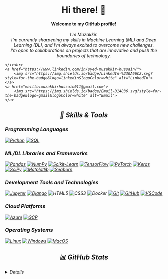 
<h1 align="center">Hi there! 👋</h1>

<p align="center">
    <b>Welcome to my GitHub profile!</b><br><br>
    <i>
        I'm Muzakkir.<br>
        I'm currently sharpening my skills in Machine Learning (ML) and Deep Learning (DL), and I'm always excited to overcome new challenges.<br>
        I'm open to collaborations on projects that are innovative and push the boundaries of technology.<br>
        
    </i><br>
    <a href="https://www.linkedin.com/in/syed-muzakkir-hussain/">
        <img src="https://img.shields.io/badge/LinkedIn-%230A66C2.svg?style=for-the-badge&logo=linkedin&logoColor=white" alt="LinkedIn">
    </a>
    <a href="mailto:muzakkirhussain011@gmail.com">
        <img src="https://img.shields.io/badge/Email-D14836.svg?style=for-the-badge&logo=gmail&logoColor=white" alt="Email">
    </a>
</p>

<h2 align="center">🔧 Skills & Tools</h2>

### Programming Languages

[![Python](https://img.shields.io/badge/python-3670A0?style=for-the-badge&logo=python&logoColor=ffdd54)](https://github.com/muzakkirhussain011)
[![SQL](https://img.shields.io/badge/sql-4479A1?style=for-the-badge&logo=MySQL&logoColor=white)](https://github.com/muzakkirhussain011)

### ML/DL Libraries and Frameworks

[![Pandas](https://img.shields.io/badge/pandas-150458?style=for-the-badge&logo=pandas)](https://github.com/muzakkirhussain011)
[![NumPy](https://img.shields.io/badge/numpy-013243?style=for-the-badge&logo=numpy)](https://github.com/muzakkirhussain011)
[![Scikit-Learn](https://img.shields.io/badge/scikit--learn-F7931E?style=for-the-badge&logo=scikit-learn&logoColor=white)](https://github.com/muzakkirhussain011)
[![TensorFlow](https://img.shields.io/badge/TensorFlow-FF6F00?style=for-the-badge&logo=TensorFlow&logoColor=white)](https://github.com/muzakkirhussain011)
[![PyTorch](https://img.shields.io/badge/PyTorch-EE4C2C?style=for-the-badge&logo=PyTorch&logoColor=white)](https://github.com/muzakkirhussain011)
[![Keras](https://img.shields.io/badge/Keras-D00000?style=for-the-badge&logo=keras&logoColor=white)](https://github.com/muzakkirhussain011)
[![SciPy](https://img.shields.io/badge/SciPy-8CAAE6?style=for-the-badge&logo=scipy)](https://github.com/muzakkirhussain011)
[![Matplotlib](https://img.shields.io/badge/Matplotlib-013243?style=for-the-badge&logo=Matplotlib)](https://github.com/muzakkirhussain011)
[![Seaborn](https://img.shields.io/badge/Seaborn-6A5ACD?style=for-the-badge&logo=seaborn)](https://github.com/muzakkirhussain011)

### Development Tools and Technologies

[![Jupyter](https://img.shields.io/badge/Jupyter-F37626?style=for-the-badge&logo=Jupyter&logoColor=white)](https://github.com/muzakkirhussain011)
[![Django](https://img.shields.io/badge/django-092E20?style=for-the-badge&logo=django&logoColor=white)](https://github.com/muzakkirhussain011)
![HTML5](https://img.shields.io/badge/html5-E34F26?style=for-the-badge&logo=html5&logoColor=white)
![CSS3](https://img.shields.io/badge/css3-1572B6?style=for-the-badge&logo=css3&logoColor=white)
![Docker](https://img.shields.io/badge/docker-2496ED?style=for-the-badge&logo=docker&logoColor=white)
[![Git](https://img.shields.io/badge/Git-F05032?style=for-the-badge&logo=git&logoColor=white)](https://github.com/muzakkirhussain011)
[![GitHub](https://img.shields.io/badge/GitHub-181717?style=for-the-badge&logo=github)](https://github.com/muzakkirhussain011)
[![VSCode](https://img.shields.io/badge/VSCode-007ACC?style=for-the-badge&logo=visual-studio-code&logoColor=white)](https://github.com/muzakkirhussain011)

### Cloud Platforms


[![Azure](https://img.shields.io/badge/Azure-0078D4?style=for-the-badge&logo=microsoft-azure&logoColor=white)](https://github.com/muzakkirhussain011)
[![GCP](https://img.shields.io/badge/GCP-4285F4?style=for-the-badge&logo=google-cloud&logoColor=white)](https://github.com/muzakkirhussain011)

### Operating Systems

[![Linux](https://img.shields.io/badge/linux-FCC624?style=for-the-badge&logo=Linux&logoColor=black)](https://github.com/muzakkirhussain011)
[![Windows](https://img.shields.io/badge/Windows-0078D6?style=for-the-badge&logo=Windows&logoColor=white)](https://github.com/muzakkirhussain011)
[![MacOS](https://img.shields.io/badge/MacOS-000000?style=for-the-badge&logo=Apple&logoColor=white)](https://github.com/muzakkirhussain011)

<h2 align="center">📊 GitHub Stats</h2>

<details>
<p align="center">
  <a href="https://github.com/muzakkirhussain011">
    <img src="http://github-profile-summary-cards.vercel.app/api/cards/profile-details?username=muzakkirhussain011&theme=github_dark" />
  </a>
  <a href="https://github.com/muzakkirhussain011">
    <img src="https://github-readme-streak-stats.herokuapp.com/?user=muzakkirhussain011&hide_border=true&theme=github-dark-blue" />
  </a>
  <a href="https://github.com/muzakkirhussain011">
    <img src="http://github-profile-summary-cards.vercel.app/api/cards/stats?username=muzakkirhussain011&theme=github_dark" />
  </a>
</p>
</details>

